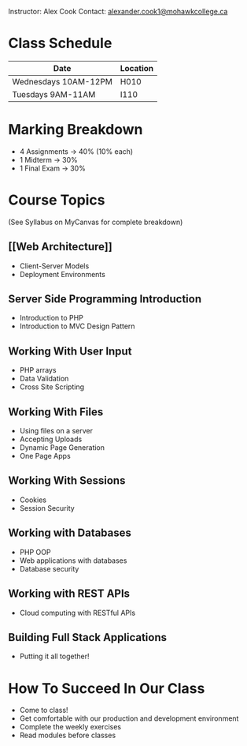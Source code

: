 Instructor: Alex Cook
Contact: alexander.cook1@mohawkcollege.ca

# Class Schedule

| Date | Location |
|-|-|
| Wednesdays 10AM-12PM | H010 |
| Tuesdays 9AM-11AM | I110 |


# Marking  Breakdown

- 4 Assignments -> 40% (10% each)
- 1 Midterm -> 30%
- 1 Final Exam -> 30%

# Course Topics
(See Syllabus on MyCanvas for complete breakdown)

## [[Web Architecture]] 
- Client-Server Models
- Deployment Environments
## Server Side Programming Introduction
- Introduction to PHP
- Introduction to MVC Design Pattern 

## Working With User Input
- PHP arrays
- Data Validation
- Cross Site Scripting

## Working With Files
- Using files on a server 
- Accepting Uploads
- Dynamic Page Generation
- One Page Apps

## Working With Sessions
- Cookies
- Session Security

## Working with Databases
- PHP OOP
- Web applications with databases
- Database security

## Working with REST APIs
- Cloud computing with RESTful APIs

## Building Full Stack Applications
- Putting it all together! 






# How To Succeed In Our Class
- Come to class!
- Get comfortable with our production and development environment
- Complete the weekly exercises
- Read modules before classes 
  
